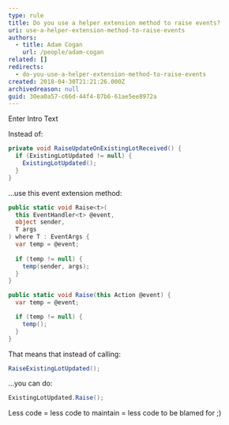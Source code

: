 ```yaml
---
type: rule
title: Do you use a helper extension method to raise events?
uri: use-a-helper-extension-method-to-raise-events
authors:
  - title: Adam Cogan
    url: /people/adam-cogan
related: []
redirects:
  - do-you-use-a-helper-extension-method-to-raise-events
created: 2018-04-30T21:21:26.000Z
archivedreason: null
guid: 30ea0a57-c66d-44f4-87b6-61ae5ee8972a
---
```

Enter Intro Text

<!--endintro-->

Instead of:

```csharp
private void RaiseUpdateOnExistingLotReceived() {
  if (ExistingLotUpdated != null) {
    ExistingLotUpdated();
  }
}
```

...use this event extension method:

```csharp
public static void Raise<t>(
  this EventHandler<t> @event,
  object sender, 
  T args
) where T : EventArgs {
  var temp = @event;
  
  if (temp != null) {
    temp(sender, args);
  }
}

public static void Raise(this Action @event) {
  var temp = @event;

  if (temp != null) {
    temp();
  }
}
```

That means that instead of calling:

```csharp
RaiseExistingLotUpdated();
```

...you can do:

```csharp
ExistingLotUpdated.Raise();
```

Less code = less code to maintain = less code to be blamed for ;)